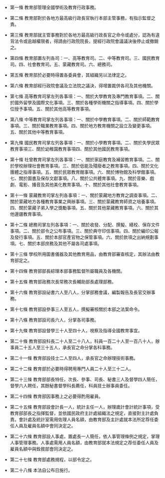 * 第一條 教育部管理全國學術及教育行政事務。

* 第二條 教育部對於各地方最高級行政長官執行本部主管事務，有指示監督之責。

* 第三條 教育部就主管事務對於各地方最高級行政長官之命令或處分，認為有違背法令或逾越權限者，得請由行政院院長，提經行政院會議議決後停止或撤銷之。

* 第四條 教育部置左列各司：一、高等教育司。二、中等教育司。三、國民教育司。四、社會教育司。五、蒙藏教育司。六、總務司。

* 第五條 教育部於必要時得置各委員會，其組織另以法律定之。

* 第六條 教育部經行政院會議及立法院之議決，得增置裁併各司及其他機關。

* 第七條 高等教育司掌左列各事項：一、關於大學教育及專門教育事項。二、關於國外留學及國際文化事項。三、關於各種學術機關之指導事項。四、關於學位授予事項。五、關於其他高等教育事項。

* 第八條 中等教育司掌左列各事項：一、關於中學教育事項。二、關於師範教育事項。三、關於職業教育事項。四、關於地方教育機關之設立及變更事項。五、關於其他中等教育事項。

* 第九條 國民教育司掌左列各事項：一、關於小學教育事項。二、關於失學民眾教育事項三、關於幼稚園教育事項四、關於其他國民教育事項。

* 第十條 社曾教育司掌左列各事項：一、關於家庭教育及補習教育事項。二、關於學校辦理社會教育事項。三、關於低能及殘廢者之教育事項。四、關於文化團體之指導事項。五、關於民眾教育館事項。六、關於博物館及科學館事項。七、關於圖書及保存文獻事項。八、關於公共體育事項。九、關於音樂、戲劇、電影、播音及其他美化教育事項。十、關於其他社會教育事項。

* 第十一條 蒙藏教育司掌左列各事項：一、關於蒙藏地方教育之調查事項。二、關於蒙藏地方各種教育事業之興辦事項。三、關於蒙藏教育師資之培養事項。四、關於蒙藏子弟入學之獎勵事項。五、關於其他蒙藏教育事項。六、關於其他邊疆教育事項。

* 第十二條 總務司掌左列各事項：一、關於收發、分配、撰擬、繕校、保存文件事項。二、關於部令之公布事項。三、關於典守印信事項。四、關於編印公報及發行事項。五、關於本部官產官物之保管事項。六、關於款項之出納規劃事項。七、關於本部庶務及其他不屬各司處事項。

* 第十三條 學校所用圖書儀器及其他教育用品，由教育部審查核定，其辦法由教育部定之。

* 第十四條 教育部部長綜理本部事務監督所屬職員及各機關。

* 第十五條 教育部政務次長常務次長輔助部長處理部務。

* 第十六條 教育部設祕書六人至八人，分掌部務會議，編製報告及長官交辦事務。

* 第十七條 教育部設參事三人至五人，撰擬審核關於本部之法案命令。

* 第十八條 教育部設司長六人，分掌各司事務。

* 第十九條 教育部設督學三十人至四十人，視察及指導全國教育事宜。

* 第二十條 教育部設科長二十人至二十八人，科員一百二十人至一百八十人，辦事員二十五人至三十五人，承長官之命分掌各科事務。

* 第二十一條 教育部設技士二人至四人，承長官之命辦理技術事務。

* 第二十二條 教育部於必要時得聘用專門人員二十人至三十二人。

* 第二十三條 教育部部長特任，次長、參事、司長、秘書三人及督學四人簡任，督學六人聘任，其餘秘書督學科長薦任，科員技士辦事員委任。

* 第二十四條 教育部因事務上之必要得酌用雇員。

* 第二十五條 教育部設會計長一人，統計主任一人，辦理歲計會計統計事項，受教育部部長之指揮監督，並依國民政府主計處組織法之規定，直接對主計處負責。會計處及統計室需用佐理人員名額，由教育部及主計處就本法所定荐任委任人員及雇員名額中會同決定之。

* 第二十六條 教育部設人事處，置處長一人簡任，依人事管理條例之規定，掌理人事管理事務。人事處需用人員名額，由教育部就本法規定之荐任委任人員及雇員名額中與銓敘部會同決定之。

* 第二十七條 教育部處務規程，以部令定之。

* 第二十八條 本法自公布日施行。

